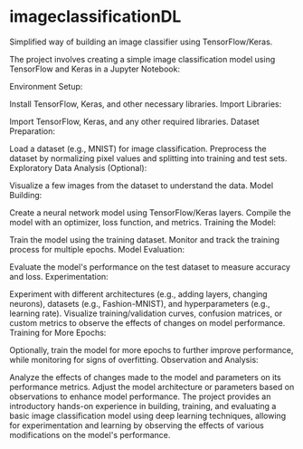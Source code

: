 # imageclassificationDL
Simplified way of building an image classifier using TensorFlow/Keras.

The project involves creating a simple image classification model using TensorFlow and Keras in a Jupyter Notebook:

Environment Setup:

Install TensorFlow, Keras, and other necessary libraries.
Import Libraries:

Import TensorFlow, Keras, and any other required libraries.
Dataset Preparation:

Load a dataset (e.g., MNIST) for image classification.
Preprocess the dataset by normalizing pixel values and splitting into training and test sets.
Exploratory Data Analysis (Optional):

Visualize a few images from the dataset to understand the data.
Model Building:

Create a neural network model using TensorFlow/Keras layers.
Compile the model with an optimizer, loss function, and metrics.
Training the Model:

Train the model using the training dataset.
Monitor and track the training process for multiple epochs.
Model Evaluation:

Evaluate the model's performance on the test dataset to measure accuracy and loss.
Experimentation:

Experiment with different architectures (e.g., adding layers, changing neurons), datasets (e.g., Fashion-MNIST), and hyperparameters (e.g., learning rate).
Visualize training/validation curves, confusion matrices, or custom metrics to observe the effects of changes on model performance.
Training for More Epochs:

Optionally, train the model for more epochs to further improve performance, while monitoring for signs of overfitting.
Observation and Analysis:

Analyze the effects of changes made to the model and parameters on its performance metrics.
Adjust the model architecture or parameters based on observations to enhance model performance.
The project provides an introductory hands-on experience in building, training, and evaluating a basic image classification model using deep learning techniques, allowing for experimentation and learning by observing the effects of various modifications on the model's performance.
